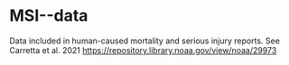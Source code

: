 # MSI--data
Data included in human-caused mortality and serious injury reports. See Carretta et al. 2021 https://repository.library.noaa.gov/view/noaa/29973
